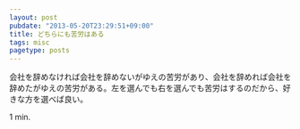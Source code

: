 ```yaml
---
layout: post
pubdate: "2013-05-20T23:29:51+09:00"
title: どちらにも苦労はある
tags: misc
pagetype: posts
---
```

会社を辞めなければ会社を辞めないがゆえの苦労があり、会社を辞めれば会社を辞めたがゆえの苦労がある。左を選んでも右を選んでも苦労はするのだから、好きな方を選べば良い。

1 min.
